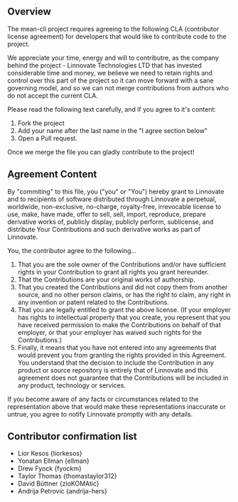 ## Overview

The mean-cli project requires agreeing to the following CLA (contributor license agreement) for developers that would like to contribute code to the project.

We appreciate your time, energy and will to contributre, as the company behind the project - Linnovate Technologies LTD that has invested considerable time and money, we believe we need to retain rights and control over this part of the project so it can move forward with a sane governing model, and so we can not merge contributions from authors who do not accept the current CLA.

Please read the following text carefully, and if you agree to it's content:

1. Fork the project
2. Add your name after the last name in the "I agree section below"
3. Open a Pull request.

Once we merge the file you can gladly contribute to the project!

## Agreement Content

By "commiting" to this file, you ("you" or "You") hereby grant to Linnovate and to recipients of software distributed through Linnovate a perpetual, worldwide, non-exclusive, no-charge, royalty-free, irrevocable license to use, make, have made, offer to sell, sell, import, reproduce, prepare derivative works of, publicly display, publicly perform, sublicense, and distribute Your Contributions and such derivative works as part of Linnovate.

You, the contributor agree to the following…

1. That you are the sole owner of the Contributions and/or have sufficient rights in your Contribution to grant all rights you grant hereunder. 
1. That the Contributions are your original works of authorship.
1. That you created the Contributions and did not copy them from another source, and no other person claims, or has the right to claim, any right in any invention or patent related to the Contributions.
1. That you are legally entitled to grant the above license. (If your employer has rights to intellectual property that you create, you represent that you have received permission to make the Contributions on behalf of that employer, or that your employer has waived such rights for the Contributions.)
1. Finally, it means that you have not entered into any agreements that would prevent you from granting the rights provided in this Agreement. You understand that the decision to include the Contribution in any product or source repository is entirely that of Linnovate and this agreement does not guarantee that the Contributions will be included in any product, technology or services.

If you become aware of any facts or circumstances related to the representation above that would make these representations inaccurate or untrue, you agree to notify Linnovate promptly with any details.


## Contributor confirmation list

* Lior Kesos {liorkesos}
* Yonatan Ellman {ellman}
* Drew Fyock {fyockm}
* Taylor Thomas {thomastaylor312}
* David Büttner {zloKOMAtic}
* Andrija Petrovic {andrija-hers}

